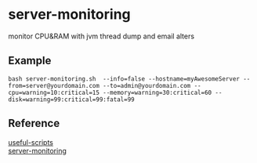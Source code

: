 # server-monitoring
monitor CPU&amp;RAM with jvm thread dump and email alters

## Example

`
bash server-monitoring.sh  --info=false --hostname=myAwesomeServer --from=server@yourdomain.com --to=admin@yourdomain.com --cpu=warning=10:critical=15 --memory=warning=30:critical=60 --disk=warning=99:critical=99:fatal=99
`

## Reference

[useful-scripts](https://github.com/oldratlee/useful-scripts)  
[server-monitoring](https://github.com/Freemius/server-monitoring)
